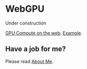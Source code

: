 ﻿# WebGPU
Under construction

[GPU Compute on the web](https://web.dev/gpu-compute/).
[Example](https://raw.githack.com/anhr/WebGPU/master/Examples/index.html).

 ## Have a job for me?
Please read [About Me](https://anhr.github.io/AboutMe/).
